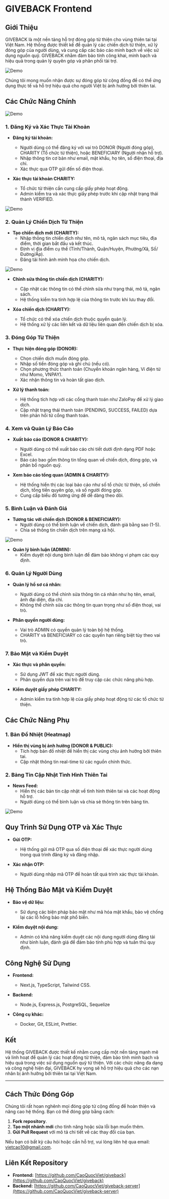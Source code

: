 # GIVEBACK Frontend

## Giới Thiệu

GIVEBACK là một nền tảng hỗ trợ đóng góp từ thiện cho vùng thiên tai tại Việt Nam. Hệ thống được thiết kế để quản lý các chiến dịch từ thiện, xử lý đóng góp của người dùng, và cung cấp các báo cáo minh bạch về việc sử dụng nguồn quỹ. GIVEBACK nhằm đảm bảo tính công khai, minh bạch và hiệu quả trong quản lý quyên góp và phân phối tài trợ.

![Demo](Resources\img\demo\Giveback2.png)

Chúng tôi mong muốn nhận được sự đóng góp từ cộng đồng để có thể ứng dụng thực tế và hỗ trợ hiệu quả cho người Việt bị ảnh hưởng bởi thiên tai.

## Các Chức Năng Chính

![Demo](Resources\img\demo\giveback_usecase.png)

### 1. Đăng Ký và Xác Thực Tài Khoản
- **Đăng ký tài khoản:**
  - Người dùng có thể đăng ký với vai trò DONOR (Người đóng góp), CHARITY (Tổ chức từ thiện), hoặc BENEFICIARY (Người nhận hỗ trợ).
  - Nhập thông tin cơ bản như email, mật khẩu, họ tên, số điện thoại, địa chỉ.
  - Xác thực qua OTP gửi đến số điện thoại.

- **Xác thực tài khoản CHARITY:**
  - Tổ chức từ thiện cần cung cấp giấy phép hoạt động.
  - Admin kiểm tra và xác thực giấy phép trước khi cập nhật trạng thái thành VERIFIED.

![Demo](Resources\img\demo\Giveback3.png)

### 2. Quản Lý Chiến Dịch Từ Thiện
- **Tạo chiến dịch mới (CHARITY):**
  - Nhập thông tin chiến dịch như tên, mô tả, ngân sách mục tiêu, địa điểm, thời gian bắt đầu và kết thúc.
  - Định vị địa điểm cụ thể (Tỉnh/Thành, Quận/Huyện, Phường/Xã, Số/Đường/Ấp).
  - Đăng tải hình ảnh minh họa cho chiến dịch.

![Demo](Resources\img\demo\Giveback4.png)

- **Chỉnh sửa thông tin chiến dịch (CHARITY):**
  - Cập nhật các thông tin có thể chỉnh sửa như trạng thái, mô tả, ngân sách.
  - Hệ thống kiểm tra tính hợp lệ của thông tin trước khi lưu thay đổi.

- **Xóa chiến dịch (CHARITY):**
  - Tổ chức có thể xóa chiến dịch thuộc quyền quản lý.
  - Hệ thống xử lý các liên kết và dữ liệu liên quan đến chiến dịch bị xóa.

### 3. Đóng Góp Từ Thiện
- **Thực hiện đóng góp (DONOR):**
  - Chọn chiến dịch muốn đóng góp.
  - Nhập số tiền đóng góp và ghi chú (nếu có).
  - Chọn phương thức thanh toán (Chuyển khoản ngân hàng, Ví điện tử như Momo, VNPAY).
  - Xác nhận thông tin và hoàn tất giao dịch.

- **Xử lý thanh toán:**
  - Hệ thống tích hợp với các cổng thanh toán như ZaloPay để xử lý giao dịch.
  - Cập nhật trạng thái thanh toán (PENDING, SUCCESS, FAILED) dựa trên phản hồi từ cổng thanh toán.

### 4. Xem và Quản Lý Báo Cáo
- **Xuất báo cáo (DONOR & CHARITY):**
  - Người dùng có thể xuất báo cáo chi tiết dưới định dạng PDF hoặc Excel.
  - Báo cáo bao gồm thông tin tổng quan về chiến dịch, đóng góp, và phân bổ nguồn quỹ.

- **Xem báo cáo tổng quan (ADMIN & CHARITY):**
  - Hệ thống hiển thị các loại báo cáo như số tổ chức từ thiện, số chiến dịch, tổng tiền quyên góp, và số người đóng góp.
  - Cung cấp biểu đồ tương ứng để dễ dàng theo dõi.

### 5. Bình Luận và Đánh Giá
- **Tương tác với chiến dịch (DONOR & BENEFICIARY):**
  - Người dùng có thể bình luận về chiến dịch, đánh giá bằng sao (1-5).
  - Chia sẻ thông tin chiến dịch trên mạng xã hội.

![Demo](Resources\img\demo\Giveback5.png)

- **Quản lý bình luận (ADMIN):**
  - Kiểm duyệt nội dung bình luận để đảm bảo không vi phạm các quy định.

### 6. Quản Lý Người Dùng
- **Quản lý hồ sơ cá nhân:**
  - Người dùng có thể chỉnh sửa thông tin cá nhân như họ tên, email, ảnh đại diện, địa chỉ.
  - Không thể chỉnh sửa các thông tin quan trọng như số điện thoại, vai trò.

- **Phân quyền người dùng:**
  - Vai trò ADMIN có quyền quản lý toàn bộ hệ thống.
  - CHARITY và BENEFICIARY có các quyền hạn riêng biệt tùy theo vai trò.

### 7. Bảo Mật và Kiểm Duyệt
- **Xác thực và phân quyền:**
  - Sử dụng JWT để xác thực người dùng.
  - Phân quyền dựa trên vai trò để truy cập các chức năng phù hợp.

- **Kiểm duyệt giấy phép CHARITY:**
  - Admin kiểm tra tính hợp lệ của giấy phép hoạt động từ các tổ chức từ thiện.

## Các Chức Năng Phụ

### 1. Bản Đồ Nhiệt (Heatmap)
- **Hiển thị vùng bị ảnh hưởng (DONOR & PUBLIC):**
  - Tích hợp bản đồ nhiệt để hiển thị các vùng chịu ảnh hưởng bởi thiên tai.
  - Cập nhật thông tin real-time từ các nguồn chính thức.

### 2. Bảng Tin Cập Nhật Tình Hình Thiên Tai
- **News Feed:**
  - Hiển thị các bản tin cập nhật về tình hình thiên tai và các hoạt động hỗ trợ.
  - Người dùng có thể bình luận và chia sẻ thông tin trên bảng tin.

![Demo](Resources\img\demo\Heatmap.png)

## Quy Trình Sử Dụng OTP và Xác Thực
- **Gửi OTP:**
  - Hệ thống gửi mã OTP qua số điện thoại để xác thực người dùng trong quá trình đăng ký và đăng nhập.

- **Xác nhận OTP:**
  - Người dùng nhập mã OTP để hoàn tất quá trình xác thực tài khoản.

## Hệ Thống Bảo Mật và Kiểm Duyệt
- **Bảo vệ dữ liệu:**
  - Sử dụng các biện pháp bảo mật như mã hóa mật khẩu, bảo vệ chống lại các lỗ hổng bảo mật phổ biến.

- **Kiểm duyệt nội dung:**
  - Admin có khả năng kiểm duyệt các nội dung người dùng đăng tải như bình luận, đánh giá để đảm bảo tính phù hợp và tuân thủ quy định.

## Công Nghệ Sử Dụng
- **Frontend:**
  - Next.js, TypeScript, Tailwind CSS.

- **Backend:**
  - Node.js, Express.js, PostgreSQL, Sequelize

- **Công cụ khác:**
  - Docker, Git, ESLint, Prettier.

## Kết

Hệ thống GIVEBACK được thiết kế nhằm cung cấp một nền tảng mạnh mẽ và linh hoạt để quản lý các hoạt động từ thiện, đảm bảo tính minh bạch và hiệu quả trong việc sử dụng nguồn quỹ từ thiện. Với các chức năng đa dạng và công nghệ hiện đại, GIVEBACK hy vọng sẽ hỗ trợ hiệu quả cho các nạn nhân bị ảnh hưởng bởi thiên tai tại Việt Nam.

---

## Cách Thức Đóng Góp

Chúng tôi rất hoan nghênh mọi đóng góp từ cộng đồng để hoàn thiện và nâng cao hệ thống. Bạn có thể đóng góp bằng cách:

1. **Fork repository**.
2. **Tạo một nhánh mới** cho tính năng hoặc sửa lỗi bạn muốn thêm.
3. **Gửi Pull Request** với mô tả chi tiết về các thay đổi của bạn.

Nếu bạn có bất kỳ câu hỏi hoặc cần hỗ trợ, vui lòng liên hệ qua email: [vietcao10@gmail.com](mailto:vietcao10@gmail.com).

## Liên Kết Repository

- **Frontend:** [https://github.com/CaoQuocViet/giveback](https://github.com/CaoQuocViet/giveback)
- **Backend:** [https://github.com/CaoQuocViet/giveback-server](https://github.com/CaoQuocViet/giveback-server)
